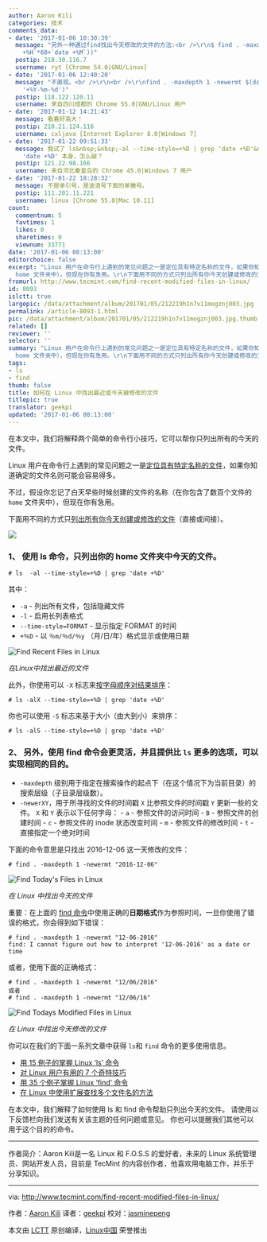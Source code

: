 ```yaml
---
author: Aaron Kili
categories: 技术
comments_data:
- date: '2017-01-06 10:30:39'
  message: "另外一种通过find找出今天修改的文件的方法:<br />\r\n$ find . -maxdepth 1 -mmin -$((`date
    +%H`*60+`date +%M`))"
  postip: 218.30.116.7
  username: ryt [Chrome 54.0|GNU/Linux]
- date: '2017-01-06 12:40:20'
  message: "不直观。<br />\r\n<br />\r\nfind . -maxdepth 1 -newermt $(date --date='now'
    '+%Y-%m-%d')"
  postip: 118.122.120.11
  username: 来自四川成都的 Chrome 55.0|GNU/Linux 用户
- date: '2017-01-12 14:21:43'
  message: 看着好高大！
  postip: 210.21.124.116
  username: cxljava [Internet Explorer 8.0|Windows 7]
- date: '2017-01-22 09:51:33'
  message: 我试了 ls&nbsp;&nbsp;-al --time-style=+%D | grep 'date +%D'&nbsp;&nbsp;过滤的不是当前日期好像是
    'date +%D' 本身，怎么破？
  postip: 121.22.98.166
  username: 来自河北秦皇岛的 Chrome 45.0|Windows 7 用户
- date: '2017-01-22 18:28:32'
  message: 不是单引号，是波浪号下面的单撇号。
  postip: 111.201.11.221
  username: linux [Chrome 55.0|Mac 10.11]
count:
  commentnum: 5
  favtimes: 1
  likes: 0
  sharetimes: 0
  viewnum: 33771
date: '2017-01-06 08:13:00'
editorchoice: false
excerpt: "Linux 用户在命令行上遇到的常见问题之一是定位具有特定名称的文件，如果你知道确定的文件名则可能会容易得假设你忘记了白天早些时候创建的文件的名称（在你包含了数百个文件的
  home 文件夹中），但现在你有急用。\r\n下面用不同的方式只列出所有你今天创建或修改的文件（直接或间接）。"
fromurl: http://www.tecmint.com/find-recent-modified-files-in-linux/
id: 8093
islctt: true
largepic: /data/attachment/album/201701/05/212219h1n7v11mogznj003.jpg
permalink: /article-8093-1.html
pic: /data/attachment/album/201701/05/212219h1n7v11mogznj003.jpg.thumb.jpg
related: []
reviewer: ''
selector: ''
summary: "Linux 用户在命令行上遇到的常见问题之一是定位具有特定名称的文件，如果你知道确定的文件名则可能会容易得假设你忘记了白天早些时候创建的文件的名称（在你包含了数百个文件的
  home 文件夹中），但现在你有急用。\r\n下面用不同的方式只列出所有你今天创建或修改的文件（直接或间接）。"
tags:
- ls
- find
thumb: false
title: 如何在 Linux 中找出最近或今天被修改的文件
titlepic: true
translator: geekpi
updated: '2017-01-06 08:13:00'
---
```


在本文中，我们将解释两个简单的命令行小技巧，它可以帮你只列出所有的今天的文件。


Linux 用户在命令行上遇到的常见问题之一是[定位具有特定名称的文件](/article-5973-1.html)，如果你知道确定的文件名则可能会容易得多。


不过，假设你忘记了白天早些时候创建的文件的名称（在你包含了数百个文件的 `home` 文件夹中），但现在你有急用。


下面用不同的方式只[列出所有你今天创建或修改的文件](/article-7984-1.html)（直接或间接）。


![](/data/attachment/album/201701/05/212219h1n7v11mogznj003.jpg)


### 1、 使用 ls 命令，只列出你的 home 文件夹中今天的文件。



```
# ls  -al --time-style=+%D | grep 'date +%D'

```

其中：


* `-a` - 列出所有文件，包括隐藏文件
* `-l` - 启用长列表格式
* `--time-style=FORMAT` - 显示指定 FORMAT 的时间
* `+％D` - 以 `％m/％d/％y` （月/日/年）格式显示或使用日期


![Find Recent Files in Linux](/data/attachment/album/201701/06/090717eldbidcicipwd5kf.png)


*在Linux中找出最近的文件*


此外，你使用可以 `-X` 标志来[按字母顺序对结果排序](/article-5372-1.html)：



```
# ls -alX --time-style=+%D | grep 'date +%D'

```

你也可以使用 `-S` 标志来基于大小（由大到小）来排序：



```
# ls -alS --time-style=+%D | grep 'date +%D'

```

### 2、 另外，使用 find 命令会更灵活，并且提供比 `ls` 更多的选项，可以实现相同的目的。


* `-maxdepth` 级别用于指定在搜索操作的起点下（在这个情况下为当前目录）的搜索层级（子目录层级数）。
* `-newerXY`，用于所寻找的文件的时间戳 `X` 比参照文件的时间戳 `Y` 更新一些的文件。 `X` 和 `Y` 表示以下任何字母： - `a` - 参照文件的访问时间 - `B` - 参照文件的创建时间 - `c` - 参照文件的 inode 状态改变时间 - `m` - 参照文件的修改时间 - `t` - 直接指定一个绝对时间


下面的命令意思是只找出 2016-12-06 这一天修改的文件：



```
# find . -maxdepth 1 -newermt "2016-12-06"

```

![Find Today's Files in Linux](/data/attachment/album/201701/05/212244geaw3vy199t7a3a9.png)


*在 Linux 中找出今天的文件*


重要：在上面的 [find 命令](/article-1672-1.html)中使用正确的**日期格式**作为参照时间，一旦你使用了错误的格式，你会得到如下错误：



```
# find . -maxdepth 1 -newermt "12-06-2016"
find: I cannot figure out how to interpret '12-06-2016' as a date or time

```

或者，使用下面的正确格式：



```
# find . -maxdepth 1 -newermt "12/06/2016"
或者
# find . -maxdepth 1 -newermt "12/06/16"

```

![Find Todays Modified Files in Linux](/data/attachment/album/201701/05/212245qkhqbnndihxqhffs.png)


*在 Linux 中找出今天修改的文件*


你可以在我们的下面一系列文章中获得 `ls`和 `find` 命令的更多使用信息。


* [用 15 例子的掌握 Linux ‘ls’ 命令](http://www.tecmint.com/15-basic-ls-command-examples-in-linux/)
* [对 Linux 用户有用的 7 个奇特技巧](http://www.tecmint.com/linux-ls-command-tricks/)
* [用 35 个例子掌握 Linux ‘find’ 命令](http://www.tecmint.com/35-practical-examples-of-linux-find-command/)
* [在 Linux 中使用扩展查找多个文件名的方法](http://www.tecmint.com/linux-find-command-to-search-multiple-filenames-extensions/)


在本文中，我们解释了如何使用 ls 和 find 命令帮助只列出今天的文件。 请使用以下反馈栏向我们发送有关该主题的任何问题或意见。 你也可以提醒我们其他可以用于这个目的的命令。




---


作者简介：Aaron Kili是一名 Linux 和 F.O.S.S 的爱好者，未来的 Linux 系统管理员、网站开发人员，目前是 TecMint 的内容创作者，他喜欢用电脑工作，并乐于分享知识。




---


via: <http://www.tecmint.com/find-recent-modified-files-in-linux/>


作者：[Aaron Kili](http://www.tecmint.com/author/aaronkili/) 译者：[geekpi](https://github.com/geekpi) 校对：[jasminepeng](https://github.com/jasminepeng)


本文由 [LCTT](https://github.com/LCTT/TranslateProject) 原创编译，[Linux中国](https://linux.cn/) 荣誉推出